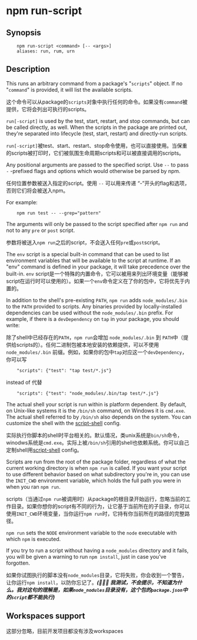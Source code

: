 # npm run-script

## Synopsis

```shell
    npm run-script <command> [-- <args>]
    aliases: run, rum, urn
```

## Description

This runs an arbitrary command from a package's "`scripts`" object. If no "`command`" is provided, it will list the available scripts.

这个命令可以从package的`scripts`对象中执行任何的命令。如果没有`command`被提供，它将会列出可执行的scripts。

`run[-script]` is used by the test, start, restart, and stop commands, but can be called directly, as well. When the scripts in the package are printed out, they're separated into lifecycle (test, start, restart) and directly-run scripts.

`run[-script]`被test、start、restart、stop命令使用，也可以直接使用。当保重的scripts被打印时，它们被氛围生命周期scripts和可以被直接调用的scripts。

Any positional arguments are passed to the specified script. Use `--` to pass `-` -prefixed flags and options which would otherwise be parsed by npm.

任何位置参数被送入指定的script。使用 `--` 可以用来传递 “-”开头的flag和选项，否则它们将会被送入npm。

For example:

```shell
    npm run test -- --grep="pattern"
```

The arguments will only be passed to the script specified after `npm run` and not to any `pre` or `post` script.

参数将被送入`npm run`之后的script，不会送入任何`pre`或`post`script。

The `env` script is a special built-in command that can be used to list environment variables that will be available to the script at runtime. If an "env" command is defined in your package, it will take precedence over the built-in.
`env` script是一个特殊的内置命令，它可以被用来列出环境变量（能够被script在运行时可以使用的）。如果一个`env`命令定义在了你的包中，它将优先于内置的。

In addition to the shell's pre-existing `PATH`, `npm run` adds `node_modules/.bin` to the `PATH` provided to scripts. Any binaries provided by locally-installed dependencies can be used without the `node_modules/.bin` prefix. For example, if there is a `devDependency` on `tap` in your package, you should write:

除了shell中已经存在的`PATH`，`npm run`会增加 `node_modules/.bin` 到 `PATH`中（提供给scripts的）。任何二进制包被本地安装的依赖提供，可以不使用 `node_modules/.bin` 前缀。例如，如果你的包中`tap`对应这一个`devDependency`，你可以写

```shell
    "scripts": {"test": "tap test/*.js"}
```

instead of
代替

```shell
    "scripts": {"test": "node_modules/.bin/tap test/*.js"}
```

The actual shell your script is run within is platform dependent. By default, on Unix-like systems it is the `/bin/sh` command, on Windows it is `cmd.exe`. The actual shell referred to by `/bin/sh` also depends on the system. You can customize the shell with the [script-shell](https://docs.npmjs.com/cli/v10/using-npm/config#script-shell) config.

实际执行你脚本的shell时平台相关的。默认情况，类unix系统是`bin/sh`命令，winodws系统是`cmd.exe`。实际上被`/bin/sh`引用的shell也依赖系统。你可以自己定制shell用[script-shell](https://docs.npmjs.com/cli/v10/using-npm/config#script-shell) config。

Scripts are run from the root of the package folder, regardless of what the current working directory is when `npm run` is called. If you want your script to use different behavior based on what subdirectory you're in, you can use the `INIT_CWD` environment variable, which holds the full path you were in when you ran `npm run`.

scripts（当通过`npm run`被调用时）从package的根目录开始运行，忽略当前的工作目录。如果你想你的script有不同的行为，让它基于当前所在的子目录，你可以使用`INIT_CWD`环境变量，当你运行`npm run`时，它持有你当前所在的路径的完整路径。

`npm run` sets the `NODE` environment variable to the `node` executable with which `npm` is executed.

If you try to run a script without having a `node_modules` directory and it fails, you will be given a warning to run `npm install`, just in case you've forgotten.

如果你试图执行的脚本没有`node_modules`目录，它将失败，你会收到一个警告，让你运行`npm install`，以防你忘记了。***(:pill::pill::pill: 我测试，不会提示，不知道为什么。我对这句的理解是，如果`node_nodules`目录没有，这个包的`package.json`中的`script`都不能执行)***

## Workspaces support

这部分忽略，目前开发项目都没有涉及workspaces
